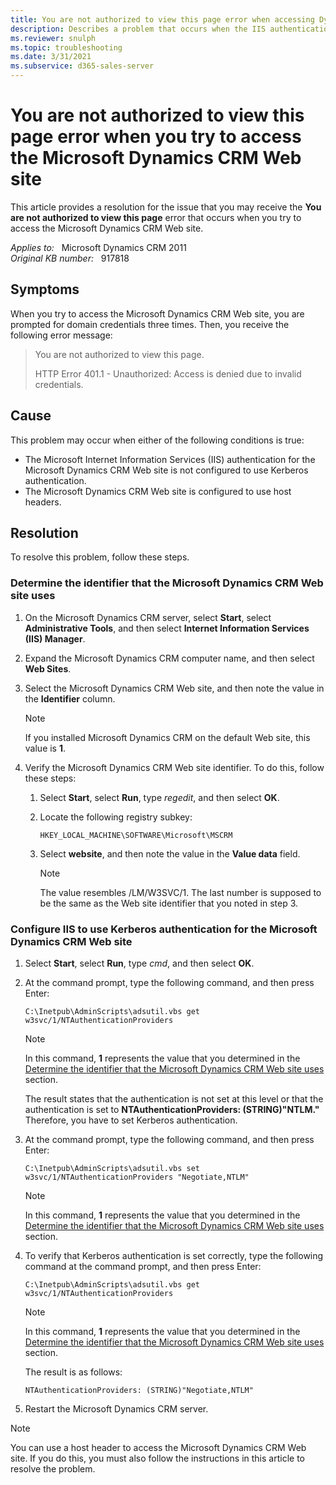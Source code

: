 ```yaml
---
title: You are not authorized to view this page error when accessing Dynamics CRM Web site
description: Describes a problem that occurs when the IIS authentication for the Microsoft Dynamics CRM Web site is not configured to use Kerberos authentication. A resolution is provided.
ms.reviewer: snulph
ms.topic: troubleshooting
ms.date: 3/31/2021
ms.subservice: d365-sales-server
---
```

# You are not authorized to view this page error when you try to access the Microsoft Dynamics CRM Web site

This article provides a resolution for the issue that you may receive the **You are not authorized to view this page** error that occurs when you try to access the Microsoft Dynamics CRM Web site.

_Applies to:_ &nbsp; Microsoft Dynamics CRM 2011  
_Original KB number:_ &nbsp; 917818

## Symptoms

When you try to access the Microsoft Dynamics CRM Web site, you are prompted for domain credentials three times. Then, you receive the following error message:

> You are not authorized to view this page.
>
> HTTP Error 401.1 - Unauthorized: Access is denied due to invalid credentials.

## Cause

This problem may occur when either of the following conditions is true:

- The Microsoft Internet Information Services (IIS) authentication for the Microsoft Dynamics CRM Web site is not configured to use Kerberos authentication.
- The Microsoft Dynamics CRM Web site is configured to use host headers.

## Resolution

To resolve this problem, follow these steps.

### Determine the identifier that the Microsoft Dynamics CRM Web site uses

1. On the Microsoft Dynamics CRM server, select **Start**, select **Administrative Tools**, and then select **Internet Information Services (IIS) Manager**.
2. Expand the Microsoft Dynamics CRM computer name, and then select **Web Sites**.

3. Select the Microsoft Dynamics CRM Web site, and then note the value in the **Identifier** column.

    > [!NOTE]
    > If you installed Microsoft Dynamics CRM on the default Web site, this value is **1**.
4. Verify the Microsoft Dynamics CRM Web site identifier. To do this, follow these steps:
   1. Select **Start**, select **Run**, type *regedit*, and then select **OK**.
   2. Locate the following registry subkey:

      `HKEY_LOCAL_MACHINE\SOFTWARE\Microsoft\MSCRM`

   3. Select **website**, and then note the value in the **Value data** field.

        > [!NOTE]
        > The value resembles /LM/W3SVC/1. The last number is supposed to be the same as the Web site identifier that you noted in step 3.

### Configure IIS to use Kerberos authentication for the Microsoft Dynamics CRM Web site

1. Select **Start**, select **Run**, type *cmd*, and then select **OK**.
2. At the command prompt, type the following command, and then press Enter:

   `C:\Inetpub\AdminScripts\adsutil.vbs get w3svc/1/NTAuthenticationProviders`

    > [!NOTE]
    > In this command, **1** represents the value that you determined in the [Determine the identifier that the Microsoft Dynamics CRM Web site uses](#determine-the-identifier-that-the-microsoft-dynamics-crm-web-site-uses) section.

    The result states that the authentication is not set at this level or that the authentication is set to **NTAuthenticationProviders: (STRING)"NTLM."** Therefore, you have to set Kerberos authentication.

3. At the command prompt, type the following command, and then press Enter:

   `C:\Inetpub\AdminScripts\adsutil.vbs set w3svc/1/NTAuthenticationProviders "Negotiate,NTLM"`

    > [!NOTE]
    > In this command, **1** represents the value that you determined in the [Determine the identifier that the Microsoft Dynamics CRM Web site uses](#determine-the-identifier-that-the-microsoft-dynamics-crm-web-site-uses) section.

4. To verify that Kerberos authentication is set correctly, type the following command at the command prompt, and then press Enter:

    `C:\Inetpub\AdminScripts\adsutil.vbs get w3svc/1/NTAuthenticationProviders`

    > [!NOTE]
    > In this command, **1** represents the value that you determined in the [Determine the identifier that the Microsoft Dynamics CRM Web site uses](#determine-the-identifier-that-the-microsoft-dynamics-crm-web-site-uses) section.

    The result is as follows:

    ```console
    NTAuthenticationProviders: (STRING)"Negotiate,NTLM"
    ```

5. Restart the Microsoft Dynamics CRM server.

> [!NOTE]
> You can use a host header to access the Microsoft Dynamics CRM Web site. If you do this, you must also follow the instructions in this article to resolve the problem.
